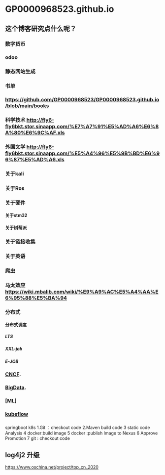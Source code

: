 # GP0000968523.github.io
## 这个博客研究点什么呢？
### 数字货币
### odoo
### 静态网站生成
### 书单
### https://github.com/GP0000968523/GP0000968523.github.io/blob/main/books
### 科学技术 http://fly6-fly6bkt.stor.sinaapp.com/%E7%A7%91%E5%AD%A6%E6%8A%80%E6%9C%AF.xls
### 外国文学 http://fly6-fly6bkt.stor.sinaapp.com/%E5%A4%96%E5%9B%BD%E6%96%87%E5%AD%A6.xls


### 关于kali
### 关于Ros
### 关于硬件
####  关于stm32
####  关于树莓派
###  关于链接收集
###  关于英语
###  爬虫
### 马太效应 https://wiki.mbalib.com/wiki/%E9%A9%AC%E5%A4%AA%E6%95%88%E5%BA%94

### 分布式
#### 分布式调度
##### LTS 
##### XXL-job
##### E-JOB

### [CNCF](https://github.com/GP0000968523/GP0000968523.github.io/blob/main/CNCF.md).
### [BigData](https://github.com/GP0000968523/GP0000968523.github.io/blob/main/BigData.md).
### [ML]
### [kubeflow](https://www.kubeflow.org/)

###
springboot k8s
1.Git ：checkout code
2.Maven build code 
3 static code Analysis
4 docker:build image
5 docker :publish Image to Nexus
6 Approve Promotion
7 git : checkout code


## log4j2 升级




https://www.oschina.net/project/top_cn_2020

